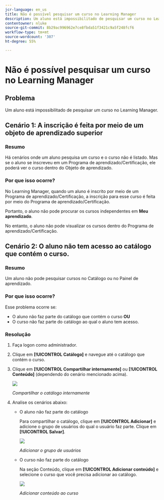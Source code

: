 ```yaml
---
jcr-language: en_us
title: Não é possível pesquisar um curso no Learning Manager
description: Um aluno está impossibilitado de pesquisar um curso no Learning Manager.
contentowner: nluke
source-git-commit: 8b29ac996962e7ce8fbda51f3421c9a5f248fcf6
workflow-type: tm+mt
source-wordcount: '307'
ht-degree: 55%

---
```




# Não é possível pesquisar um curso no Learning Manager

## Problema

Um aluno está impossibilitado de pesquisar um curso no Learning Manager.

## Cenário 1: A inscrição é feita por meio de um objeto de aprendizado superior

### Resumo

Há cenários onde um aluno pesquisa um curso e o curso não é listado. Mas se o aluno se inscreveu em um Programa de aprendizado/Certificação, ele poderá ver o curso dentro do Objeto de aprendizado.

### Por que isso ocorre?

No Learning Manager, quando um aluno é inscrito por meio de um Programa de aprendizado/Certificação, a inscrição para esse curso é feita por meio do Programa de aprendizado/Certificação.

Portanto, o aluno não pode procurar os cursos independentes em **Meu aprendizado**.

No entanto, o aluno não pode visualizar os cursos dentro do Programa de aprendizado/Certificação.

## Cenário 2: O aluno não tem acesso ao catálogo que contém o curso.

### Resumo

Um aluno não pode pesquisar cursos no Catálogo ou no Painel de aprendizado.

### Por que isso ocorre?

Esse problema ocorre se:

* O aluno não faz parte do catálogo que contém o curso **OU**
* O curso não faz parte do catálogo ao qual o aluno tem acesso.

### Resolução

1. Faça logon como administrador.

1. Clique em **[!UICONTROL Catálogo]** e navegue até o catálogo que contém o curso.
1. Clique em **[!UICONTROL Compartilhar internamente]** ou **[!UICONTROL Conteúdo]** (dependendo do cenário mencionado acima).

   ![](assets/cp-share-internally.png)

   *Compartilhar o catálogo internamente*

1. Analise os cenários abaixo:

   * O aluno não faz parte do catálogo

     Para compartilhar o catálogo, clique em **[!UICONTROL Adicionar]** e adicione o grupo de usuários do qual o usuário faz parte. Clique em **[!UICONTROL Salvar]**.

     ![](assets/cp-add-user-group.png)

     *Adicionar o grupo de usuários*

   * O curso não faz parte do catálogo

     Na seção Conteúdo, clique em **[!UICONTROL Adicionar conteúdo]** e selecione o curso que você precisa adicionar ao catálogo.

     ![](assets/cp-add-content.png)

     *Adicionar conteúdo ao curso*
